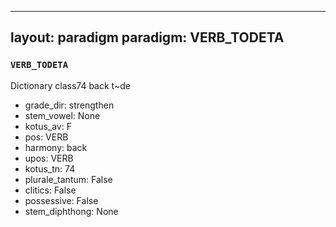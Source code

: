
---
layout: paradigm
paradigm: VERB_TODETA
---
### ` VERB_TODETA `

Dictionary class74 back t~de
* grade_dir: strengthen
* stem_vowel: None
* kotus_av: F
* pos: VERB
* harmony: back
* upos: VERB
* kotus_tn: 74
* plurale_tantum: False
* clitics: False
* possessive: False
* stem_diphthong: None
